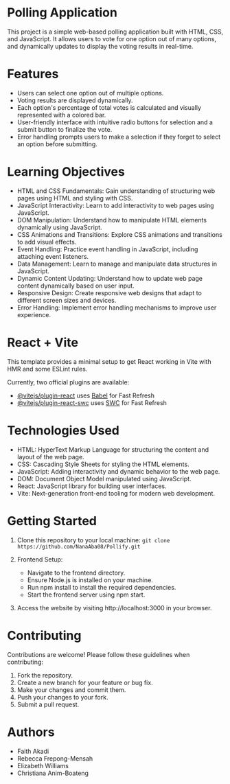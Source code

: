 # Polling Application
This project is a simple web-based polling application built with HTML, CSS, and JavaScript. It allows users to vote for one option out of many options, and dynamically updates to display the voting results in real-time.

# Features
- Users can select one option out of multiple options.
- Voting results are displayed dynamically.
- Each option's percentage of total votes is calculated and visually represented with a colored bar.
- User-friendly interface with intuitive radio buttons for selection and a submit button to finalize the vote.
- Error handling prompts users to make a selection if they forget to select an option before submitting.

# Learning Objectives
* HTML and CSS Fundamentals: Gain understanding of structuring web pages using HTML and styling with CSS.
* JavaScript Interactivity: Learn to add interactivity to web pages using JavaScript.
* DOM Manipulation: Understand how to manipulate HTML elements dynamically using JavaScript.
* CSS Animations and Transitions: Explore CSS animations and transitions to add visual effects.
* Event Handling: Practice event handling in JavaScript, including attaching event listeners.
* Data Management: Learn to manage and manipulate data structures in JavaScript.
* Dynamic Content Updating: Understand how to update web page content dynamically based on user input.
* Responsive Design: Create responsive web designs that adapt to different screen sizes and devices.
* Error Handling: Implement error handling mechanisms to improve user experience.

# React + Vite

This template provides a minimal setup to get React working in Vite with HMR and some ESLint rules.

Currently, two official plugins are available:

- [@vitejs/plugin-react](https://github.com/vitejs/vite-plugin-react/blob/main/packages/plugin-react/README.md) uses [Babel](https://babeljs.io/) for Fast Refresh
- [@vitejs/plugin-react-swc](https://github.com/vitejs/vite-plugin-react-swc) uses [SWC](https://swc.rs/) for Fast Refresh

# Technologies Used
- HTML: HyperText Markup Language for structuring the content and layout of the web page.
- CSS: Cascading Style Sheets for styling the HTML elements.
- JavaScript: Adding interactivity and dynamic behavior to the web page.
- DOM: Document Object Model manipulated using JavaScript.
- React: JavaScript library for building user interfaces.
- Vite: Next-generation front-end tooling for modern web development.

# Getting Started
1. Clone this repository to your local machine:
   `git clone https://github.com/NanaAba08/Pollify.git`

2. Frontend Setup:
   - Navigate to the frontend directory.
   - Ensure Node.js is installed on your machine.
   - Run npm install to install the required dependencies.
   - Start the frontend server using npm start.

3. Access the website by visiting http://localhost:3000 in your browser.
   
# Contributing
Contributions are welcome! Please follow these guidelines when contributing:

1. Fork the repository.
2. Create a new branch for your feature or bug fix.
3. Make your changes and commit them.
4. Push your changes to your fork.
5. Submit a pull request.
  
# Authors
- Faith Akadi
- Rebecca Frepong-Mensah
- Elizabeth Williams
- Christiana Anim-Boateng
